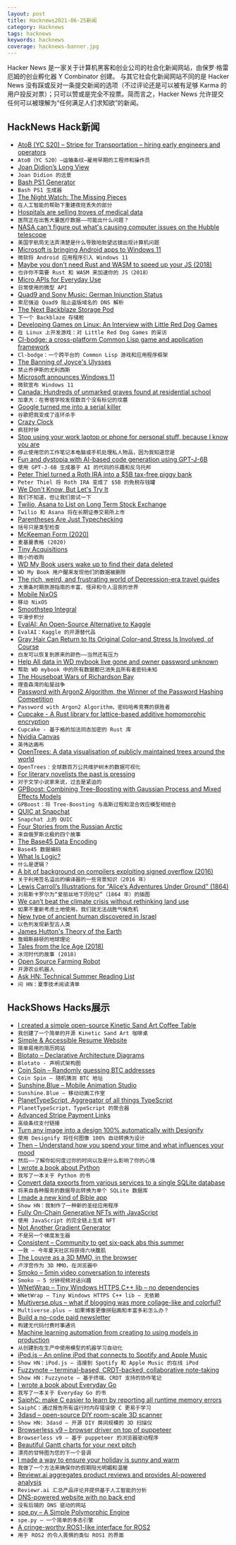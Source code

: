 ```yaml
---
layout: post
title: Hacknews2021-06-25新闻
category: Hacknews
tags: hacknews
keywords: hacknews
coverage: hacknews-banner.jpg
---
```


Hacker News 是一家关于计算机黑客和创业公司的社会化新闻网站，由保罗·格雷厄姆的创业孵化器 Y Combinator 创建。
与其它社会化新闻网站不同的是 Hacker News 没有踩或反对一条提交新闻的选项（不过评论还是可以被有足够 Karma 的用户投反对票）；只可以赞或是完全不投票。简而言之，Hacker News 允许提交任何可以被理解为“任何满足人们求知欲”的新闻。

## HackNews Hack新闻


- [AtoB (YC S20) – Stripe for Transportation – hiring early engineers and operators](https://careers.atob.com/)
- `AtoB（YC S20）–运输条纹–雇用早期的工程师和操作员`
- [Joan Didion’s Long View](https://www.thenation.com/article/culture/joan-didion-tell-you-what-mean-review/)
- `Joan Didion 的远景`
- [Bash PS1 Generator](http://bashrcgenerator.com/)
- `Bash PS1 生成器`
- [The Night Watch: The Missing Pieces](https://www.rijksmuseum.nl/en/stories/operation-night-watch/story/night-watch-the-missing-pieces)
- `在人工智能的帮助下重建夜班丢失的部分`
- [Hospitals are selling troves of medical data](https://www.theverge.com/2021/6/23/22547397/medical-records-health-data-hospitals-research)
- `医院正在出售大量医疗数据——可能出什么问题？`
- [NASA can't figure out what's causing computer issues on the Hubble telescope](https://www.npr.org/2021/06/23/1009567351/hubble-trouble-nasa-cant-figure-out-whats-causing-computer-issues-on-the-telesco)
- `美国宇航局无法弄清楚是什么导致哈勃望远镜出现计算机问题`
- [Microsoft is bringing Android apps to Windows 11](https://www.theverge.com/2021/6/24/22548428/microsoft-windows-11-android-apps-support-amazon-store)
- `微软将 Android 应用程序引入 Windows 11`
- [Maybe you don't need Rust and WASM to speed up your JS (2018)](https://mrale.ph/blog/2018/02/03/maybe-you-dont-need-rust-to-speed-up-your-js.html)
- `也许你不需要 Rust 和 WASM 来加速你的 JS（2018）`
- [Micro APIs for Everyday Use](https://blog.m3o.com/2021/06/24/micro-apis-for-everyday-use.html)
- `日常使用的微型 API`
- [Quad9 and Sony Music: German Injunction Status](https://quad9.net/news/blog/quad9-and-sony-music-german-injunction-status/)
- `索尼强迫 Quad9 阻止盗版域名的 DNS 解析`
- [The Next Backblaze Storage Pod](https://www.backblaze.com/blog/next-backblaze-storage-pod/)
- `下一个 Backblaze 存储舱`
- [Developing Games on Linux: An Interview with Little Red Dog Games](https://blog.system76.com/post/654884924769370112/developing-games-on-linux-an-interview-with)
- `在 Linux 上开发游戏：对 Little Red Dog Games 的采访`
- [Cl-bodge: a cross-platform Common Lisp game and application framework](https://borodust.org/projects/cl-bodge/)
- `Cl-bodge：一个跨平台的 Common Lisp 游戏和应用程序框架`
- [The Banning of Joyce's Ulysses](https://crimereads.com/banned-books-ulysses-joyce-morris-ernst/)
- `禁止乔伊斯的尤利西斯`
- [Microsoft announces Windows 11](https://www.theverge.com/2021/6/24/22546791/microsoft-windows-11-announcement-features-updates)
- `微软宣布 Windows 11`
- [Canada: Hundreds of unmarked graves found at residential school](https://www.bbc.com/news/world-us-canada-57592243)
- `加拿大：在寄宿学校发现数百个没有标记的坟墓`
- [Google turned me into a serial killer](https://hristo-georgiev.com/google-turned-me-into-a-serial-killer)
- `谷歌把我变成了连环杀手`
- [Crazy Clock](https://www.tindie.com/products/nsayer/crazy-clock/)
- `疯狂时钟`
- [Stop using your work laptop or phone for personal stuff, because I know you are](https://www.zdnet.com/article/stop-using-your-work-laptop-or-phone-for-personal-stuff-because-i-know-you-are/)
- `停止使用您的工作笔记本电脑或手机处理私人物品，因为我知道您是`
- [Fun and dystopia with AI-based code generation using GPT-J-6B](https://minimaxir.com/2021/06/gpt-j-6b/)
- `使用 GPT-J-6B 生成基于 AI 的代码的乐趣和反乌托邦`
- [Peter Thiel turned a Roth IRA into a $5B tax-free piggy bank](https://www.propublica.org/article/lord-of-the-roths-how-tech-mogul-peter-thiel-turned-a-retirement-account-for-the-middle-class-into-a-5-billion-dollar-tax-free-piggy-bank)
- `Peter Thiel 将 Roth IRA 变成了 $5B 的免税存钱罐`
- [We Don't Know, But Let's Try It](http://bostonreview.net/class-inequality-politics-philosophy-religion/simon-torracinta-we-dont-know-lets-try-it)
- `我们不知道，但让我们尝试一下`
- [Twilio, Asana to List on Long Term Stock Exchange](https://www.wsj.com/articles/twilio-asana-to-list-on-long-term-stock-exchange-as-esg-push-continues-11624565701)
- `Twilio 和 Asana 将在长期证券交易所上市`
- [Parentheses Are Just Typechecking](https://adam.nels.onl/blog/parentheses-are-just-typechecking/)
- `括号只是类型检查`
- [McKeeman Form (2020)](https://www.crockford.com/mckeeman.html)
- `麦基曼表格 (2020)`
- [Tiny Acquisitions](https://tinyacquisitions.com)
- `微小的收购`
- [WD My Book users wake up to find their data deleted](https://arstechnica.com/gadgets/2021/06/mass-data-wipe-in-my-book-devices-prompts-warning-from-western-digital/)
- `WD My Book 用户醒来发现他们的数据被删除`
- [The rich, weird, and frustrating world of Depression-era travel guides](https://www.theatlantic.com/culture/archive/2021/06/new-deal-american-guides-federal-writers-project/619255/)
- `大萧条时期旅游指南的丰富、怪异和令人沮丧的世界`
- [Mobile NixOS](https://mobile.nixos.org/)
- `移动 NixOS`
- [Smoothstep Integral](https://iquilezles.org/www/articles/smoothstepintegral/smoothstepintegral.htm)
- `平滑步积分`
- [EvalAI: An Open-Source Alternative to Kaggle](https://eval.ai/)
- `EvalAI：Kaggle 的开源替代品`
- [Gray Hair Can Return to Its Original Color–and Stress Is Involved, of Course](https://www.scientificamerican.com/article/gray-hair-can-return-to-its-original-color-mdash-and-stress-is-involved-of-course/)
- `白发可以恢复到原来的颜色——当然还有压力`
- [Help All data in WD mybook live gone and owner password unknown](https://community.wd.com/t/help-all-data-in-mybook-live-gone-and-owner-password-unknown/268111)
- `帮助 WD mybook 中的所有数据都已消失且所有者密码未知`
- [The Houseboat Wars of Richardson Bay](https://www.sfweekly.com/news/pirates-bay-richardson-sausalito/)
- `理查森湾的船屋战争`
- [Password with Argon2 Algorithm, the Winner of the Password Hashing Competition](https://argon2.online/)
- `Password with Argon2 Algorithm，密码哈希竞赛的获胜者`
- [Cupcake - A Rust library for lattice-based additive homomorphic encryption](https://github.com/facebookresearch/Cupcake)
- `Cupcake - 基于格的加法同态加密的 Rust 库`
- [Nvidia Canvas](https://www.nvidia.com/en-gb/studio/canvas/)
- `英伟达画布`
- [OpenTrees: A data visualisation of publicly maintained trees around the world](https://github.com/stevage/opentrees)
- `OpenTrees：全球数百万公共维护树木的数据可视化`
- [For literary novelists the past is pressing](https://www.nytimes.com/2021/06/13/books/review/historical-fiction-jonathan-lee.html)
- `对于文学小说家来说，过去是紧迫的`
- [GPBoost: Combining Tree-Boosting with Gaussian Process and Mixed Effects Models](https://github.com/fabsig/GPBoost)
- `GPBoost：将 Tree-Boosting 与高斯过程和混合效应模型相结合`
- [QUIC at Snapchat](https://eng.snap.com/quic-at-snap)
- `Snapchat 上的 QUIC`
- [Four Stories from the Russian Arctic](https://www.newyorker.com/culture/photo-booth/four-stories-from-the-russian-arctic)
- `来自俄罗斯北极的四个故事`
- [The Base45 Data Encoding](https://datatracker.ietf.org/doc/draft-faltstrom-base45/)
- `Base45 数据编码`
- [What Is Logic?](https://philonotes.com/index.php/2018/09/22/what-is-logic/https://philonotes.com/index.php/2018/09/22/what-is-logic/)
- `什么是逻辑？`
- [A bit of background on compilers exploiting signed overflow (2016)](https://gist.github.com/rygorous/e0f055bfb74e3d5f0af20690759de5a7)
- `关于利用签名溢出的编译器的一些背景知识（2016 年）`
- [Lewis Carroll’s Illustrations for “Alice’s Adventures Under Ground” (1864)](https://publicdomainreview.org/collection/carroll-illustrations-for-alice-undergound)
- `刘易斯卡罗尔为“爱丽丝地下历险记”（1864 年）的插图`
- [We can’t beat the climate crisis without rethinking land use](https://www.brookings.edu/research/we-cant-beat-the-climate-crisis-without-rethinking-land-use/)
- `如果不重新考虑土地使用，我们就无法战胜气候危机`
- [New type of ancient human discovered in Israel](https://www.bbc.com/news/science-environment-57586315)
- `以色列发现新型古人类`
- [James Hutton's Theory of the Earth](https://inference-review.com/article/a-theory-of-the-earth)
- `詹姆斯赫顿的地球理论`
- [Tales from the Ice Age (2018)](https://www.historytoday.com/miscellanies/tales-ice-age)
- `冰河时代的故事 (2018)`
- [Open Source Farming Robot](https://farm.bot/)
- `开源农业机器人`
- [Ask HN: Technical Summer Reading List](item?id=27628296)
- `问 HN：夏季技术阅读清单`


## HackShows Hacks展示

- [ I created a simple open-source Kinetic Sand Art Coffee Table](https://www.instructables.com/Easily-Build-a-MACHINE-THAT-DESTROYS-WHAT-IT-CREAT/)
- `我创建了一个简单的开源 Kinetic Sand Art 咖啡桌`
- [ Simple & Accessible Resume Website](https://jmath.dev)
- `简单易用的简历网站`
- [ Blotato – Declarative Architecture Diagrams](https://app.blotato.com/demo)
- `Blotato - 声明式架构图`
- [ Coin Spin – Randomly guessing BTC addresses](https://coinspin.app)
- `Coin Spin – 随机猜测 BTC 地址`
- [ Sunshine.Blue – Mobile Animation Studio](https://sunshine.blue)
- `Sunshine.Blue – 移动动画工作室`
- [ PlanetTypeScript, Aggregator of all things TypeScript](http://www.planettypescript.com/)
- `PlanetTypeScript，TypeScript 的聚合器`
- [ Advanced Stripe Payment Links](https://priceblocs.com/features/links/advanced)
- `高级条纹支付链接`
- [ Turn any image into a design 100% automatically with Designify](https://www.designify.com/?ref=hn)
- `使用 Designify 将任何图像 100% 自动转换为设计`
- [ Then – Understand how you spend your time and what influences your mood](https://pupishi.com/then)
- `然后——了解你如何度过你的时间以及是什么影响了你的心情`
- [ I wrote a book about Python](https://pragprog.com/titles/dmpython/intuitive-python/)
- `我写了一本关于 Python 的书`
- [ Convert data exports from various services to a single SQLite database](http://github.com/bionic/bionic)
- `将来自各种服务的数据导出转换为单个 SQLite 数据库`
- [ I made a new kind of Bible app](https://sparkbible.com)
- `Show HN：我制作了一种新的圣经应用程序`
- [ Fully On-Chain Generative NFTs with JavaScript](https://lambdanft.org/)
- `使用 JavaScript 的完全链上生成 NFT`
- [ Not Another Gradient Generator](https://doodad.dev/gradient-generator)
- `不是另一个梯度发生器`
- [ Consistent – Community to get six-pack abs this summer](http://consistent.fit/)
- `一致 – 今年夏天社区将获得六块腹肌`
- [ The Louvre as a 3D MMO, in the browser](https://dj3d.io/louvre)
- `卢浮宫作为 3D MMO，在浏览器中`
- [ Smoko – 5min video conversation to interests](https://smoko.online)
- `Smoko – 5 分钟视频对话兴趣`
- [ WNetWrap – Tiny Windows HTTPS C++ lib – no dependencies](https://github.com/hack-tramp/WNetWrap/)
- `WNetWrap – Tiny Windows HTTPS C++ lib – 无依赖`
- [ Multiverse.plus – what if blogging was more collage-like and colorful?](https://multiverse.plus/)
- `Multiverse.plus – 如果博客更像拼贴画和丰富多彩怎么办？`
- [ Build a no-code paid newsletter](https://diynewsletter.com/)
- `构建无代码付费时事通讯`
- [ Machine learning automation from creating to using models in production](https://github.com/nidhaloff/igel/tree/v0.4.0)
- `从创建到在生产中使用模型的机器学习自动化`
- [ iPod.js – An online iPod that connects to Spotify and Apple Music](https://tannerv.com/ipod)
- `Show HN：iPod.js – 连接到 Spotify 和 Apple Music 的在线 iPod`
- [ Fuzzynote – terminal-based, CRDT-backed, collaborative note-taking](https://github.com/Sambigeara/fuzzynote)
- `Show HN：Fuzzynote – 基于终端、CRDT 支持的协作笔记`
- [ I wrote a book about Everyday Go](https://blog.alexellis.io/i-wrote-a-book-about-golang/)
- `我写了一本关于 Everyday Go 的书`
- [ SaiphC: make C easier to learn by reporting all runtime memory errors](https://www.cee.studio)
- `SaiphC：通过报告所有运行时内存错误使 C 更易于学习`
- [ 3dasd – open-source DIY room-scale 3D scanner](https://3dasd.com/)
- `Show HN: 3dasd – 开源 DIY 房间规模的 3D 扫描仪`
- [ Browserless v9 – browser driver on top of puppeteer](https://browserless.js.org)
- `Browserless v9 – 基于 puppeteer 的浏览器驱动程序`
- [ Beautiful Gantt charts for your next pitch](https://www.gantt.io/)
- `漂亮的甘特图为您的下一个音调`
- [ I made a way to ensure your holiday is sunny and warm](https://followtheweather.net/)
- `我做了一个方法来确保你的假期阳光明媚和温暖`
- [ Reviewr.ai aggregates product reviews and provides AI-powered analysis](https://www.reviewr.ai)
- `Reviewr.ai 汇总产品评论并提供基于人工智能的分析`
- [ DNS-powered website with no back end](https://companydirectory.uk/barclays.co.uk/contact-information)
- `没有后端的 DNS 驱动的网站`
- [ spe.py – A Simple Polymorphic Engine](https://github.com/0x5FC3/spe.py)
- `spe.py – 一个简单的多态引擎`
- [ A cringe-worthy ROS1-like interface for ROS2](https://github.com/dheera/rospy2)
- `用于 ROS2 的令人畏惧的类似 ROS1 的界面`

